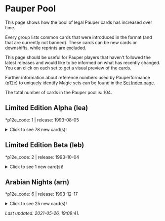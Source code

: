 # Pauper Pool

This page shows how the pool of legal Pauper cards has increased over time.

Every group lists common cards that were introduced in the format (and that are currently not banned).
These cards can be new cards or downshifts, while reprints are excluded.

This page should be useful for Pauper players that haven't followed the latest releases and would like to be informed on what has recently changed.
You can click on each set to get a visual preview of the cards.

Further information about reference numbers used by Pauperformance (p12e) to uniquely identify Magic sets can be found in the [Set Index page](set_index.md).

The total number of cards in the Pauper pool is: 104.

## Limited Edition Alpha (lea)
*p12e_code: 1 | release: 1993-08-05

<details>
  <summary>Click to see 78 new card(s)!</summary>

[Benalish Hero](https://scryfall.com/card/lea/4/benalish-hero?utm_source=api)  
[Blue Elemental Blast](https://scryfall.com/card/lea/49/blue-elemental-blast?utm_source=api)  
[Circle of Protection: Blue](https://scryfall.com/card/lea/10/circle-of-protection:-blue?utm_source=api)  
[Circle of Protection: Green](https://scryfall.com/card/lea/11/circle-of-protection:-green?utm_source=api)  
[Circle of Protection: Red](https://scryfall.com/card/lea/12/circle-of-protection:-red?utm_source=api)  
[Circle of Protection: White](https://scryfall.com/card/lea/13/circle-of-protection:-white?utm_source=api)  
[Craw Wurm](https://scryfall.com/card/lea/190/craw-wurm?utm_source=api)  
[Creature Bond](https://scryfall.com/card/lea/55/creature-bond?utm_source=api)  
[Dark Ritual](https://scryfall.com/card/lea/98/dark-ritual?utm_source=api)  
[Death Ward](https://scryfall.com/card/lea/17/death-ward?utm_source=api)  
[Disenchant](https://scryfall.com/card/lea/18/disenchant?utm_source=api)  
[Disintegrate](https://scryfall.com/card/lea/140/disintegrate?utm_source=api)  
[Drain Life](https://scryfall.com/card/lea/105/drain-life?utm_source=api)  
[Drudge Skeletons](https://scryfall.com/card/lea/106/drudge-skeletons?utm_source=api)  
[Dwarven Warriors](https://scryfall.com/card/lea/143/dwarven-warriors?utm_source=api)  
[Earthbind](https://scryfall.com/card/lea/145/earthbind?utm_source=api)  
[False Orders](https://scryfall.com/card/lea/147/false-orders?utm_source=api)  
[Fear](https://scryfall.com/card/lea/108/fear?utm_source=api)  
[Fireball](https://scryfall.com/card/lea/149/fireball?utm_source=api)  
[Firebreathing](https://scryfall.com/card/lea/150/firebreathing?utm_source=api)  
[Flight](https://scryfall.com/card/lea/58/flight?utm_source=api)  
[Fog](https://scryfall.com/card/lea/193/fog?utm_source=api)  
[Forest](https://scryfall.com/card/lea/294/forest?utm_source=api)  
[Frozen Shade](https://scryfall.com/card/lea/109/frozen-shade?utm_source=api)  
[Giant Growth](https://scryfall.com/card/lea/197/giant-growth?utm_source=api)  
[Giant Spider](https://scryfall.com/card/lea/198/giant-spider?utm_source=api)  
[Gray Ogre](https://scryfall.com/card/lea/156/gray-ogre?utm_source=api)  
[Grizzly Bears](https://scryfall.com/card/lea/199/grizzly-bears?utm_source=api)  
[Guardian Angel](https://scryfall.com/card/lea/21/guardian-angel?utm_source=api)  
[Healing Salve](https://scryfall.com/card/lea/22/healing-salve?utm_source=api)  
[Hill Giant](https://scryfall.com/card/lea/157/hill-giant?utm_source=api)  
[Holy Armor](https://scryfall.com/card/lea/23/holy-armor?utm_source=api)  
[Holy Strength](https://scryfall.com/card/lea/24/holy-strength?utm_source=api)  
[Howl from Beyond](https://scryfall.com/card/lea/111/howl-from-beyond?utm_source=api)  
[Hurloon Minotaur](https://scryfall.com/card/lea/158/hurloon-minotaur?utm_source=api)  
[Invisibility](https://scryfall.com/card/lea/59/invisibility?utm_source=api)  
[Ironclaw Orcs](https://scryfall.com/card/lea/159/ironclaw-orcs?utm_source=api)  
[Ironroot Treefolk](https://scryfall.com/card/lea/203/ironroot-treefolk?utm_source=api)  
[Island](https://scryfall.com/card/lea/288/island?utm_source=api)  
[Jump](https://scryfall.com/card/lea/60/jump?utm_source=api)  
[Lightning Bolt](https://scryfall.com/card/lea/161/lightning-bolt?utm_source=api)  
[Llanowar Elves](https://scryfall.com/card/lea/210/llanowar-elves?utm_source=api)  
[Merfolk of the Pearl Trident](https://scryfall.com/card/lea/66/merfolk-of-the-pearl-trident?utm_source=api)  
[Mesa Pegasus](https://scryfall.com/card/lea/28/mesa-pegasus?utm_source=api)  
[Mons's Goblin Raiders](https://scryfall.com/card/lea/164/monss-goblin-raiders?utm_source=api)  
[Mountain](https://scryfall.com/card/lea/292/mountain?utm_source=api)  
[Paralyze](https://scryfall.com/card/lea/119/paralyze?utm_source=api)  
[Pearled Unicorn](https://scryfall.com/card/lea/30/pearled-unicorn?utm_source=api)  
[Pestilence](https://scryfall.com/card/lea/120/pestilence?utm_source=api)  
[Phantasmal Terrain](https://scryfall.com/card/lea/68/phantasmal-terrain?utm_source=api)  
[Plague Rats](https://scryfall.com/card/lea/121/plague-rats?utm_source=api)  
[Plains](https://scryfall.com/card/lea/286/plains?utm_source=api)  
[Power Leak](https://scryfall.com/card/lea/71/power-leak?utm_source=api)  
[Power Sink](https://scryfall.com/card/lea/72/power-sink?utm_source=api)  
[Prodigal Sorcerer](https://scryfall.com/card/lea/73/prodigal-sorcerer?utm_source=api)  
[Psychic Venom](https://scryfall.com/card/lea/75/psychic-venom?utm_source=api)  
[Raise Dead](https://scryfall.com/card/lea/122/raise-dead?utm_source=api)  
[Red Elemental Blast](https://scryfall.com/card/lea/169/red-elemental-blast?utm_source=api)  
[Regeneration](https://scryfall.com/card/lea/213/regeneration?utm_source=api)  
[Samite Healer](https://scryfall.com/card/lea/37/samite-healer?utm_source=api)  
[Scathe Zombies](https://scryfall.com/card/lea/125/scathe-zombies?utm_source=api)  
[Scryb Sprites](https://scryfall.com/card/lea/215/scryb-sprites?utm_source=api)  
[Sea Serpent](https://scryfall.com/card/lea/76/sea-serpent?utm_source=api)  
[Shanodin Dryads](https://scryfall.com/card/lea/216/shanodin-dryads?utm_source=api)  
[Shatter](https://scryfall.com/card/lea/173/shatter?utm_source=api)  
[Spell Blast](https://scryfall.com/card/lea/79/spell-blast?utm_source=api)  
[Stone Rain](https://scryfall.com/card/lea/177/stone-rain?utm_source=api)  
[Stream of Life](https://scryfall.com/card/lea/217/stream-of-life?utm_source=api)  
[Swamp](https://scryfall.com/card/lea/290/swamp?utm_source=api)  
[Terror](https://scryfall.com/card/lea/130/terror?utm_source=api)  
[Tranquility](https://scryfall.com/card/lea/220/tranquility?utm_source=api)  
[Twiddle](https://scryfall.com/card/lea/85/twiddle?utm_source=api)  
[Unholy Strength](https://scryfall.com/card/lea/131/unholy-strength?utm_source=api)  
[Unsummon](https://scryfall.com/card/lea/86/unsummon?utm_source=api)  
[Wall of Wood](https://scryfall.com/card/lea/225/wall-of-wood?utm_source=api)  
[War Mammoth](https://scryfall.com/card/lea/227/war-mammoth?utm_source=api)  
[Weakness](https://scryfall.com/card/lea/134/weakness?utm_source=api)  
[Wild Growth](https://scryfall.com/card/lea/229/wild-growth?utm_source=api)  
</details>

## Limited Edition Beta (leb)
*p12e_code: 2 | release: 1993-10-04

<details>
  <summary>Click to see 1 new card(s)!</summary>

[Circle of Protection: Black](https://scryfall.com/card/leb/10/circle-of-protection:-black?utm_source=api)  
</details>

## Arabian Nights (arn)
*p12e_code: 6 | release: 1993-12-17

<details>
  <summary>Click to see 25 new card(s)!</summary>

[Army of Allah](https://scryfall.com/card/arn/2/army-of-allah?utm_source=api)  
[Bird Maiden](https://scryfall.com/card/arn/37/bird-maiden?utm_source=api)  
[Camel](https://scryfall.com/card/arn/3/camel?utm_source=api)  
[Cuombajj Witches](https://scryfall.com/card/arn/23/cuombajj-witches?utm_source=api)  
[Dandân](https://scryfall.com/card/arn/12/dand%C3%A2n?utm_source=api)  
[Desert](https://scryfall.com/card/arn/72/desert?utm_source=api)  
[Desert Nomads](https://scryfall.com/card/arn/38/desert-nomads?utm_source=api)  
[Erg Raiders](https://scryfall.com/card/arn/25/erg-raiders?utm_source=api)  
[Fishliver Oil](https://scryfall.com/card/arn/13/fishliver-oil?utm_source=api)  
[Flying Men](https://scryfall.com/card/arn/14/flying-men?utm_source=api)  
[Ghazbán Ogre](https://scryfall.com/card/arn/49/ghazb%C3%A1n-ogre?utm_source=api)  
[Giant Tortoise](https://scryfall.com/card/arn/15/giant-tortoise?utm_source=api)  
[Hasran Ogress](https://scryfall.com/card/arn/27/hasran-ogress?utm_source=api)  
[Hurr Jackal](https://scryfall.com/card/arn/39/hurr-jackal?utm_source=api)  
[Kird Ape](https://scryfall.com/card/arn/40/kird-ape?utm_source=api)  
[Metamorphosis](https://scryfall.com/card/arn/51/metamorphosis?utm_source=api)  
[Moorish Cavalry](https://scryfall.com/card/arn/7/moorish-cavalry?utm_source=api)  
[Nafs Asp](https://scryfall.com/card/arn/52/nafs-asp?utm_source=api)  
[Oubliette](https://scryfall.com/card/arn/31/oubliette?utm_source=api)  
[Piety](https://scryfall.com/card/arn/8/piety?utm_source=api)  
[Rukh Egg](https://scryfall.com/card/arn/43/rukh-egg?utm_source=api)  
[Sandstorm](https://scryfall.com/card/arn/53/sandstorm?utm_source=api)  
[Unstable Mutation](https://scryfall.com/card/arn/22/unstable-mutation?utm_source=api)  
[War Elephant](https://scryfall.com/card/arn/11/war-elephant?utm_source=api)  
[Wyluli Wolf](https://scryfall.com/card/arn/55/wyluli-wolf?utm_source=api)  
</details>



*Last updated: 2021-05-26, 19:09:41.*
